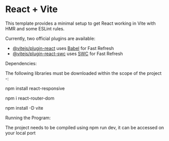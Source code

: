 # React + Vite

This template provides a minimal setup to get React working in Vite with HMR and some ESLint rules.

Currently, two official plugins are available:

- [@vitejs/plugin-react](https://github.com/vitejs/vite-plugin-react/blob/main/packages/plugin-react/README.md) uses [Babel](https://babeljs.io/) for Fast Refresh
- [@vitejs/plugin-react-swc](https://github.com/vitejs/vite-plugin-react-swc) uses [SWC](https://swc.rs/) for Fast Refresh



Dependencies:

The following libraries must be downloaded within the scope of the project -:

npm install react-responsive

npm i react-router-dom

npm install -D vite


Running the Program:

The project needs to be compiled using npm run dev, it can be accessed on your local port
